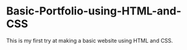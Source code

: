 # Basic-Portfolio-using-HTML-and-CSS

This is my first try at making a basic website using HTML and CSS.
